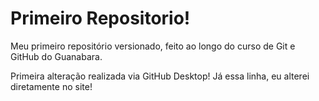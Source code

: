 # Primeiro Repositorio!

 Meu primeiro repositório versionado, feito ao longo do curso de Git e GitHub do Guanabara.

 Primeira alteração realizada via GitHub Desktop!
 Já essa linha, eu alterei diretamente no site!
